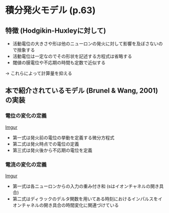 # 積分発火モデル (p.63)

## 特徴 (Hodgikin-Huxleyに対して)
- 活動電位の大きさや形は他のニューロンの発火に対して影響を及ぼさないので捨象する
- 活動電位は一定なのでその形状を記述する方程式は省略する
- 閾値の膜電位や不応期の時間も定数で近似する

-> これらによって計算量を抑える

## 本で紹介されているモデル (Brunel & Wang, 2001) の実装

### 電位の変化の定義
[Imgur](https://i.imgur.com/pOa5jOZ.png)

- 第一式は発火前の電位の挙動を定義する微分方程式
- 第二式は発火時点での電位の定義
- 第三式は発火後から不応期の電位を定義

### 電流の変化の定義
[Imgur](https://i.imgur.com/O91F14n.png)

- 第一式は各ニューロンからの入力の重み付き和 (sはイオンチャネルの開き具合)
- 第二式はディラックのデルタ関数を用いてある時刻におけるインパルスをイオンチャネルの開き具合の時間変化に関連づけている